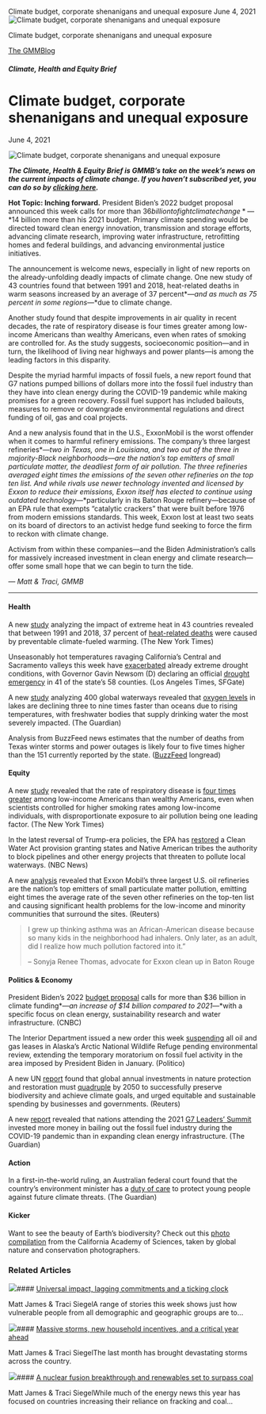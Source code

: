 



Climate budget, corporate shenanigans and unequal exposure
June 4, 2021
![Climate budget, corporate shenanigans and unequal exposure](data:image/gif;base64,R0lGODlhAQABAAAAACH5BAEKAAEALAAAAAABAAEAAAICTAEAOw==)![Climate budget, corporate shenanigans and unequal exposure](https://www.gmmb.com/wp-content/uploads/2021/06/7c0e7667-8cc5-c1e7-6381-cbac445ef85d.jpeg)



Climate budget, corporate shenanigans and unequal exposure





 [The GMMBlog](/blog/)



##### Climate, Health and Equity Brief

 Climate budget, corporate shenanigans and unequal exposure
==========================================================


June 4, 2021



![Climate budget, corporate shenanigans and unequal exposure](data:image/gif;base64,R0lGODlhAQABAAAAACH5BAEKAAEALAAAAAABAAEAAAICTAEAOw==)![Climate budget, corporate shenanigans and unequal exposure](https://www.gmmb.com/wp-content/uploads/2021/06/7c0e7667-8cc5-c1e7-6381-cbac445ef85d-552x332.jpeg) 


***The Climate, Health & Equity Brief is GMMB’s take on the week’s news on the current impacts of climate change. If you haven’t subscribed yet, you can do so by [clicking here](https://mailchimp.us4.list-manage.com/subscribe?u=f2f8c4bdabe1a2a83f914e813&id=4a13a601e2).***


**Hot Topic: Inching forward.** President Biden’s 2022 budget proposal announced this week calls for more than $36 billion to fight climate change*—*$14 billion more than his 2021 budget. Primary climate spending would be directed toward clean energy innovation, transmission and storage efforts, advancing climate research, improving water infrastructure, retrofitting homes and federal buildings, and advancing environmental justice initiatives.


The announcement is welcome news, especially in light of new reports on the already-unfolding deadly impacts of climate change. One new study of 43 countries found that between 1991 and 2018, heat-related deaths in warm seasons increased by an average of 37 percent*—*and as much as 75 percent in some regions*—*due to climate change.


Another study found that despite improvements in air quality in recent decades, the rate of respiratory disease is four times greater among low-income Americans than wealthy Americans, even when rates of smoking are controlled for. As the study suggests, socioeconomic position—and in turn, the likelihood of living near highways and power plants—is among the leading factors in this disparity.


Despite the myriad harmful impacts of fossil fuels, a new report found that G7 nations pumped billions of dollars more into the fossil fuel industry than they have into clean energy during the COVID-19 pandemic while making promises for a green recovery. Fossil fuel support has included bailouts, measures to remove or downgrade environmental regulations and direct funding of oil, gas and coal projects.


And a new analysis found that in the U.S., ExxonMobil is the worst offender when it comes to harmful refinery emissions. The company’s three largest refineries*—*two in Texas, one in Louisiana, and two out of the three in majority-Black neighborhoods*—*are the nation’s top emitters of small particulate matter, the deadliest form of air pollution. The three refineries averaged *eight times* the emissions of the seven other refineries on the top ten list. And while rivals use newer technology invented and licensed by Exxon to reduce their emissions, Exxon itself has elected to continue using outdated technology*—*particularly in its Baton Rouge refinery—because of an EPA rule that exempts “catalytic crackers” that were built before 1976 from modern emissions standards. This week, Exxon lost at least two seats on its board of directors to an activist hedge fund seeking to force the firm to reckon with climate change.


Activism from within these companies—and the Biden Administration’s calls for massively increased investment in clean energy and climate research—offer some small hope that we can begin to turn the tide.


*— Matt & Traci, GMMB*




---


#### Health


A new [study](https://www.nature.com/articles/s41558-021-01058-x) analyzing the impact of extreme heat in 43 countries revealed that between 1991 and 2018, 37 percent of [heat-related deaths](https://www.nytimes.com/2021/05/31/climate/heat-deaths-climate-change.html?referringSource=articleShare) were caused by preventable climate-fueled warming. (The New York Times)


Unseasonably hot temperatures ravaging California’s Central and Sacramento valleys this week have [exacerbated](https://www.latimes.com/california/story/2021-06-03/triple-digit-heat-wave-sweeps-california-inland-areas-records-broken) already extreme drought conditions, with Governor Gavin Newsom (D) declaring an official [drought emergency](https://www.sfgate.com/local/slideshow/california-drought-almond-heat-wave-photos-222315.php) in 41 of the state’s 58 counties. (Los Angeles Times, SFGate)


A new [study](https://www.nature.com/articles/s41586-021-03550-y) analyzing 400 global waterways revealed that [oxygen levels](https://www.theguardian.com/environment/2021/jun/02/climate-crisis-is-suffocating-the-worlds-lakes-study-finds) in lakes are declining three to nine times faster than oceans due to rising temperatures, with freshwater bodies that supply drinking water the most severely impacted. (The Guardian)


Analysis from BuzzFeed news estimates that the number of deaths from Texas winter storms and power outages is likely four to five times higher than the 151 currently reported by the state. ([BuzzFeed](https://www.buzzfeednews.com/article/peteraldhous/texas-winter-storm-power-outage-death-toll?utm_id=30392&sfmc_id=1123589) longread)


#### Equity


A new [study](https://jamanetwork.com/journals/jamainternalmedicine/fullarticle/2780281?guestAccessKey=392909c8-2e27-4134-ae14-6286c11e6843&utm_source=For_The_Media&utm_medium=referral&utm_campaign=ftm_links&utm_content=tfl&utm_term=052821) revealed that the rate of respiratory disease is [four times greater](https://www.nytimes.com/2021/05/28/health/tobacco-smoking-poor-americans.html) among low-income Americans than wealthy Americans, even when scientists controlled for higher smoking rates among low-income individuals, with disproportionate exposure to air pollution being one leading factor. (The New York Times)


In the latest reversal of Trump-era policies, the EPA has [restored](https://www.nbcnews.com/politics/politics-news/epa-restoring-state-tribal-power-protect-waterways-n1268918) a Clean Water Act provision granting states and Native American tribes the authority to block pipelines and other energy projects that threaten to pollute local waterways. (NBC News)


A new [analysis](https://www.reuters.com/business/energy/three-exxon-refineries-top-list-us-polluters-2021-05-28/) revealed that Exxon Mobil’s three largest U.S. oil refineries are the nation’s top emitters of small particulate matter pollution, emitting eight times the average rate of the seven other refineries on the top-ten list and causing significant health problems for the low-income and minority communities that surround the sites. (Reuters)



> I grew up thinking asthma was an African-American disease because so many kids in the neighborhood had inhalers. Only later, as an adult, did I realize how much pollution factored into it.”  
> 
> – Sonyja Renee Thomas, advocate for Exxon clean up in Baton Rouge
> 
> 


#### Politics & Economy


President Biden’s 2022 [budget proposal](https://www.cnbc.com/2021/05/28/bidens-budget-proposal-calls-for-36-billion-to-fight-climate-change.html) calls for more than $36 billion in climate funding*—*an increase of $14 billion compared to 2021*—*with a specific focus on clean energy, sustainability research and water infrastructure. (CNBC)


The Interior Department issued a new order this week [suspending](https://www.politico.com/news/2021/06/01/biden-anwr-alaska-oil-491498) all oil and gas leases in Alaska’s Arctic National Wildlife Refuge pending environmental review, extending the temporary moratorium on fossil fuel activity in the area imposed by President Biden in January. (Politico)


A new UN [report](https://www.unep.org/resources/state-finance-nature) found that global annual investments in nature protection and restoration must [quadruple](https://www.reuters.com/legal/litigation/nature-funding-must-triple-by-2030-protect-land-wildlife-climate-2021-05-27/) by 2050 to successfully preserve biodiversity and achieve climate goals, and urged equitable and sustainable spending by businesses and governments. (Reuters)


A new [report](https://www.iisd.org/publications/cleaning-up-g7-fossil-fuel-investments-green-recovery) revealed that nations attending the 2021 [G7 Leaders’ Summit](https://www.theguardian.com/world/2021/jun/02/g7-nations-committing-billions-more-to-fossil-fuel-than-green-energy?mc_cid=bd92578451&mc_eid=e03b410f6d) invested more money in bailing out the fossil fuel industry during the COVID-19 pandemic than in expanding clean energy infrastructure. (The Guardian)


#### Action


In a first-in-the-world ruling, an Australian federal court found that the country’s environment minister has a [duty of care](https://www.theguardian.com/australia-news/2021/may/27/australian-court-finds-government-has-duty-to-protect-young-people-from-climate-crisis) to protect young people against future climate threats. (The Guardian)


#### Kicker


Want to see the beauty of Earth’s biodiversity? Check out this [photo compilation](https://www.biographic.com/the-big-picture-2021/?utm_campaign=biographic_20210603&utm_medium=email&utm_source=Mailjet) from the California Academy of Sciences, taken by global nature and conservation photographers.









### Related Articles

![](data:image/gif;base64,R0lGODlhAQABAAAAACH5BAEKAAEALAAAAAABAAEAAAICTAEAOw==)![](https://www.gmmb.com/wp-content/uploads/2023/01/c53f7cb5-08a2-d0cf-d9a1-c8ef2c9b55e0-380x200.png)#### [Universal impact, lagging commitments and a ticking clock](https://www.gmmb.com/news/universal-impact-lagging-commitments-and-a-ticking-clock/)

Matt James & Traci SiegelA range of stories this week shows just how vulnerable people from all demographic and geographic groups are to…

![](data:image/gif;base64,R0lGODlhAQABAAAAACH5BAEKAAEALAAAAAABAAEAAAICTAEAOw==)![](https://www.gmmb.com/wp-content/uploads/2023/01/Picture1-380x200.png)#### [Massive storms, new household incentives, and a critical year ahead](https://www.gmmb.com/news/massive-storms-new-household-incentives-and-a-critical-year-ahead-and-renewables-set-to-surpass-coal-2/)

Matt James & Traci SiegelThe last month has brought devastating storms across the country.

![](data:image/gif;base64,R0lGODlhAQABAAAAACH5BAEKAAEALAAAAAABAAEAAAICTAEAOw==)![](https://www.gmmb.com/wp-content/uploads/2022/12/Picture1-380x200.png)#### [A nuclear fusion breakthrough and renewables set to surpass coal](https://www.gmmb.com/news/a-nuclear-fusion-breakthrough-and-renewables-set-to-surpass-coal/)

Matt James & Traci SiegelWhile much of the energy news this year has focused on countries increasing their reliance on fracking and coal…




